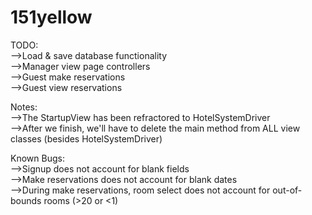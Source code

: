 # 151yellow
TODO:  
-->Load & save database functionality  
-->Manager view page controllers  
-->Guest make reservations  
-->Guest view reservations  

Notes:  
-->The StartupView has been refractored to HotelSystemDriver  
-->After we finish, we'll have to delete the main method from ALL view classes (besides HotelSystemDriver)  

Known Bugs:  
-->Signup does not account for blank fields  
-->Make reservations does not account for blank dates  
-->During make reservations, room select does not account for out-of-bounds rooms (>20 or <1)  
